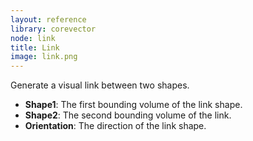 ```yaml
---
layout: reference
library: corevector
node: link
title: Link
image: link.png
---
```

Generate a visual link between two shapes.

* **Shape1**: The first bounding volume of the link shape.
* **Shape2**: The second bounding volume of the link.
* **Orientation**: The direction of the link shape.
